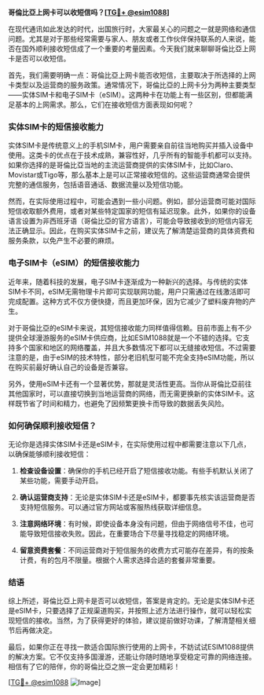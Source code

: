 **哥倫比亞上网卡可以收短信吗？[[TG💪+ @esim1088](https://t.me/s/esim1088)]**

在现代通讯如此发达的时代，出国旅行时，大家最关心的问题之一就是网络和通信问题。尤其是对于那些经常需要与家人、朋友或者工作伙伴保持联系的人来说，能否在国外顺利接收短信成了一个重要的考量因素。今天我们就来聊聊哥倫比亞上网卡是否可以收短信。

首先，我们需要明确一点：哥倫比亞上网卡能否收短信，主要取决于所选择的上网卡类型以及运营商的服务政策。通常情况下，哥倫比亞的上网卡分为两种主要类型——实体SIM卡和电子SIM卡（eSIM）。这两种卡在功能上有一些区别，但都能满足基本的上网需求。那么，它们在接收短信方面表现如何呢？

### 实体SIM卡的短信接收能力

实体SIM卡是传统意义上的手机SIM卡，用户需要亲自前往当地购买并插入设备中使用。这类卡的优点在于技术成熟，兼容性好，几乎所有的智能手机都可以支持。如果你选择的是哥倫比亞当地的主流运营商提供的实体SIM卡，比如Claro、Movistar或Tigo等，那么基本上是可以正常接收短信的。这些运营商通常会提供完整的通信服务，包括语音通话、数据流量以及短信功能。

然而，在实际使用过程中，可能会遇到一些小问题。例如，部分运营商可能对国际短信收取额外费用，或者对某些特定国家的短信有延迟现象。此外，如果你的设备语言设置为非西班牙语（哥倫比亞的官方语言），可能会导致接收到的短信内容无法正确显示。因此，在购买实体SIM卡之前，建议先了解清楚运营商的具体资费和服务条款，以免产生不必要的麻烦。

### 电子SIM卡（eSIM）的短信接收能力

近年来，随着科技的发展，电子SIM卡逐渐成为一种新兴的选择。与传统的实体SIM卡不同，eSIM无需物理卡片即可实现联网功能，用户只需通过在线激活即可完成配置。这种方式不仅方便快捷，而且更加环保，因为它减少了塑料废弃物的产生。

对于哥倫比亞的eSIM卡来说，其短信接收能力同样值得信赖。目前市面上有不少提供全球漫游服务的eSIM卡供应商，比如ESIM1088就是一个不错的选择。它支持多个国家和地区的网络覆盖，并且大多数情况下都可以无缝接收短信。不过需要注意的是，由于eSIM的技术特性，部分老旧机型可能不完全支持eSIM功能，所以在购买前最好确认自己的设备是否兼容。

另外，使用eSIM卡还有一个显著优势，那就是灵活性更高。当你从哥倫比亞前往其他国家时，可以直接切换到当地运营商的网络，而无需更换新的实体SIM卡。这样既节省了时间和精力，也避免了因频繁更换卡而导致的数据丢失风险。

### 如何确保顺利接收短信？

无论你是选择实体SIM卡还是eSIM卡，在实际使用过程中都需要注意以下几点，以确保能够顺利接收短信：

1. **检查设备设置**：确保你的手机已经开启了短信接收功能。有些手机默认关闭了某些功能，需要手动开启。
   
2. **确认运营商支持**：无论是实体SIM卡还是eSIM卡，都要事先核实该运营商是否支持短信服务。可以通过官方网站或客服热线获取详细信息。

3. **注意网络环境**：有时候，即使设备本身没有问题，但由于网络信号不佳，也可能导致短信接收失败。因此，在重要场合下尽量寻找稳定的网络环境。

4. **留意资费套餐**：不同运营商对于短信服务的收费方式可能存在差异，有的按条计费，有的包月不限量。根据个人需求选择合适的套餐非常重要。

### 结语

综上所述，哥倫比亞上网卡是否可以收短信，答案是肯定的。无论是实体SIM卡还是eSIM卡，只要选择了正规渠道购买，并按照上述方法进行操作，就可以轻松实现短信的接收。当然，为了获得更好的体验，建议提前做好功课，了解清楚相关细节后再做决定。

最后，如果你正在寻找一款适合国际旅行使用的上网卡，不妨试试ESIM1088提供的解决方案。它不仅支持多国漫游，还能让你随时随地享受稳定可靠的网络连接。相信有了它的陪伴，你的哥倫比亞之旅一定会更加精彩！

[[TG💪+ @esim1088](https://t.me/s/esim1088) ![Image](https://i.postimg.cc/4NQfJmqS/Snipaste-2025-05-13-00-14-12.png)]
